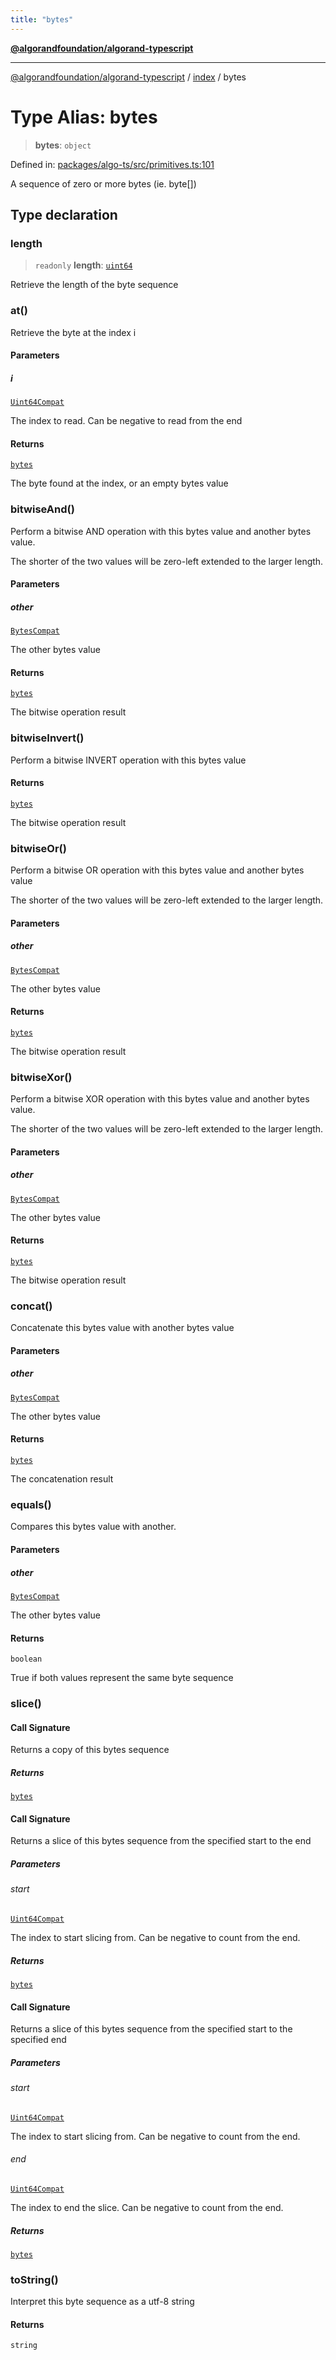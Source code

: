 ```yaml
---
title: "bytes"
---
```


[**@algorandfoundation/algorand-typescript**](../../README.md)

***

[@algorandfoundation/algorand-typescript](../../README.md) / [index](../README.md) / bytes

# Type Alias: bytes

> **bytes**: `object`

Defined in: [packages/algo-ts/src/primitives.ts:101](https://github.com/algorandfoundation/puya-ts/blob/main/packages/algo-ts/src/primitives.ts#L101)

A sequence of zero or more bytes (ie. byte[])

## Type declaration

### length

> `readonly` **length**: [`uint64`](uint64.md)

Retrieve the length of the byte sequence

### at()

Retrieve the byte at the index i

#### Parameters

##### i

[`Uint64Compat`](Uint64Compat.md)

The index to read. Can be negative to read from the end

#### Returns

[`bytes`](bytes.md)

The byte found at the index, or an empty bytes value

### bitwiseAnd()

Perform a bitwise AND operation with this bytes value and another bytes value.

The shorter of the two values will be zero-left extended to the larger length.

#### Parameters

##### other

[`BytesCompat`](BytesCompat.md)

The other bytes value

#### Returns

[`bytes`](bytes.md)

The bitwise operation result

### bitwiseInvert()

Perform a bitwise INVERT operation with this bytes value

#### Returns

[`bytes`](bytes.md)

The bitwise operation result

### bitwiseOr()

Perform a bitwise OR operation with this bytes value and another bytes value

The shorter of the two values will be zero-left extended to the larger length.

#### Parameters

##### other

[`BytesCompat`](BytesCompat.md)

The other bytes value

#### Returns

[`bytes`](bytes.md)

The bitwise operation result

### bitwiseXor()

Perform a bitwise XOR operation with this bytes value and another bytes value.

The shorter of the two values will be zero-left extended to the larger length.

#### Parameters

##### other

[`BytesCompat`](BytesCompat.md)

The other bytes value

#### Returns

[`bytes`](bytes.md)

The bitwise operation result

### concat()

Concatenate this bytes value with another bytes value

#### Parameters

##### other

[`BytesCompat`](BytesCompat.md)

The other bytes value

#### Returns

[`bytes`](bytes.md)

The concatenation result

### equals()

Compares this bytes value with another.

#### Parameters

##### other

[`BytesCompat`](BytesCompat.md)

The other bytes value

#### Returns

`boolean`

True if both values represent the same byte sequence

### slice()

#### Call Signature

Returns a copy of this bytes sequence

##### Returns

[`bytes`](bytes.md)

#### Call Signature

Returns a slice of this bytes sequence from the specified start to the end

##### Parameters

###### start

[`Uint64Compat`](Uint64Compat.md)

The index to start slicing from. Can be negative to count from the end.

##### Returns

[`bytes`](bytes.md)

#### Call Signature

Returns a slice of this bytes sequence from the specified start to the specified end

##### Parameters

###### start

[`Uint64Compat`](Uint64Compat.md)

The index to start slicing from. Can be negative to count from the end.

###### end

[`Uint64Compat`](Uint64Compat.md)

The index to end the slice. Can be negative to count from the end.

##### Returns

[`bytes`](bytes.md)

### toString()

Interpret this byte sequence as a utf-8 string

#### Returns

`string`
